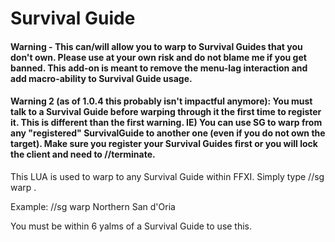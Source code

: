 # Survival Guide


#### Warning - This can/will allow you to warp to Survival Guides that you don't own.  Please use at your own risk and do not blame me if you get banned.    This add-on is meant to remove the menu-lag interaction and add macro-ability to Survival Guide usage.

#### Warning 2 (as of 1.0.4 this probably isn't impactful anymore): You must talk to a Survival Guide before warping through it the first time to register it.   This is different than the first warning.  IE) You can use SG to warp from any "registered" SurvivalGuide to another one (even if you do not own the target).  Make sure you register your Survival Guides first or you will lock the client and need to //terminate.

This LUA is used to warp to any Survival Guide within FFXI.  Simply type //sg warp <SurvivalGuide>.   

Example: 
//sg warp Northern San d'Oria

You must be within 6 yalms of a Survival Guide to use this.
